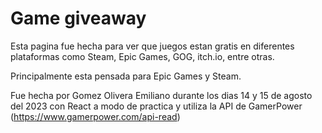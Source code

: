 # Game giveaway

Esta pagina fue hecha para ver que juegos estan gratis en diferentes plataformas como Steam, Epic Games, GOG, itch.io, entre otras.


Principalmente esta pensada para Epic Games y Steam.

Fue hecha por Gomez Olivera Emiliano durante los dias 14 y 15 de agosto del 2023 con React a modo de practica y utiliza la API de GamerPower (https://www.gamerpower.com/api-read)
